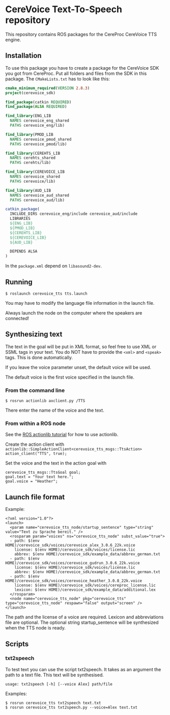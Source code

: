 # CereVoice Text-To-Speech repository

This repository contains ROS packages for the CereProc CereVoice TTS engine.

## Installation

To use this package you have to create a package for the CereVoice SDK you got from CereProc. Put all folders and files from the SDK in this package. The ```CMakeLists.txt``` has to look like this:

```CMake
cmake_minimum_required(VERSION 2.8.3)
project(cerevoice_sdk)

find_package(catkin REQUIRED)
find_package(ALSA REQUIRED)

find_library(ENG_LIB
  NAMES cerevoice_eng_shared
  PATHS cerevoice_eng/lib)

find_library(PMOD_LIB
  NAMES cerevoice_pmod_shared
  PATHS cerevoice_pmod/lib)

find_library(CEREHTS_LIB
  NAMES cerehts_shared
  PATHS cerehts/lib)

find_library(CEREVOICE_LIB
  NAMES cerevoice_shared
  PATHS cerevoice/lib)

find_library(AUD_LIB
  NAMES cerevoice_aud_shared
  PATHS cerevoice_aud/lib)

catkin_package(
  INCLUDE_DIRS cerevoice_eng/include cerevoice_aud/include
  LIBRARIES
  ${ENG_LIB}
  ${PMOD_LIB}
  ${CEREHTS_LIB}
  ${CEREVOICE_LIB}
  ${AUD_LIB}

  DEPENDS ALSA
)
```

In the ```package.xml``` depend on ```libasound2-dev```.

## Running

```$ roslaunch cerevoice_tts tts.launch ```

You may have to modify the language file information in the launch file.

Always launch the node on the computer where the speakers are connected!

## Synthesizing text

The text in the goal will be put in XML format, so feel free to use XML or SSML tags in your text.
You do NOT have to provide the `<xml>` and `<speak>` tags. This is done automatically.

If you leave the voice parameter unset, the default voice will be used.

The default voice is the first voice specified in the launch file.

### From the command line

```$ rosrun actionlib axclient.py /TTS ```

There enter the name of the voice and the text.

### From within a ROS node

See the [ROS actionlib tutorial](http://wiki.ros.org/actionlib_tutorials/Tutorials/SimpleActionClient) for how to use actionlib.

Create the action client with
```actionlib::SimpleActionClient<cerevoice_tts_msgs::TtsAction> action_client("TTS", true);```

Set the voice and the text in the action goal with

    cerevoice_tts_msgs::TtsGoal goal;
    goal.text = "Your text here.";
    goal.voice = "Heather";

## Launch file format

Example:

    <?xml version="1.0"?>
    <launch>
      <param name="cerevoice_tts_node/startup_sentence" type="string" value="Text zu Sprache bereit." />
      <rosparam param="voices" ns="cerevoice_tts_node" subst_value="true">
      - path: $(env HOME)/cerevoice_sdk/voices/cerevoice_alex_3.0.6_22k.voice
        license: $(env HOME)/cerevoice_sdk/voices/license.lic
        abbrev: $(env HOME)/cerevoice_sdk/example_data/abbrev_german.txt
      - path: $(env HOME)/cerevoice_sdk/voices/cerevoice_gudrun_3.0.6_22k.voice
        license: $(env HOME)/cerevoice_sdk/voices/license.lic
        abbrev: $(env HOME)/cerevoice_sdk/example_data/abbrev_german.txt
      - path: $(env HOME)/cerevoice_sdk/voices/cerevoice_heather_3.0.8_22k.voice
        license: $(env HOME)/cerevoice_sdk/voices/cereproc_license.lic
        lexicon: $(env HOME)/cerevoice_sdk/example_data/additional.lex
      </rosparam>
      <node name="cerevoice_tts_node" pkg="cerevoice_tts" type="cerevoice_tts_node" respawn="false" output="screen" />
    </launch>

The path and the license of a voice are required. Lexicon and abbreviations file are optional.
The optional string startup_sentence will be synthesized when the TTS node is ready.

## Scripts

### txt2speech

To test text you can use the script txt2speech. It takes as an argument the path to a text file. This text will be synthesised.

    usage: txt2speech [-h] [--voice Alex] path/file

Examples:

    $ rosrun cerevoice_tts txt2speech text.txt
    $ rosrun cerevoice_tts txt2speech.py --voice=Alex text.txt
